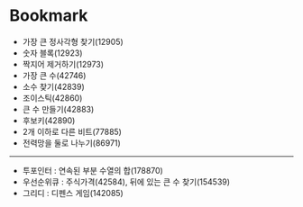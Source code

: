 # Bookmark

- 가장 큰 정사각형 찾기(12905)
- 숫자 블록(12923)
- 짝지어 제거하기(12973)
- 가장 큰 수(42746)
- 소수 찾기(42839)
- 조이스틱(42860)
- 큰 수 만들기(42883)
- 후보키(42890)
- 2개 이하로 다른 비트(77885)
- 전력망을 둘로 나누기(86971)
---
- 투포인터 : 연속된 부분 수열의 합(178870)
- 우선순위큐 : 주식가격(42584), 뒤에 있는 큰 수 찾기(154539)
- 그리디 : 디펜스 게임(142085)
